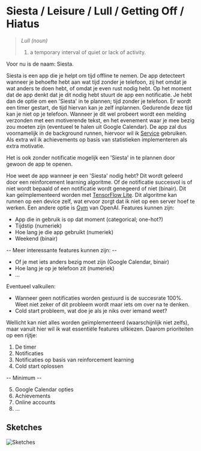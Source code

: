 # Siesta / Leisure / Lull / Getting Off / Hiatus #

> *Lull (noun)*
> 1. a temporary interval of quiet or lack of activity.

Voor nu is de naam: Siesta.

Siesta is een app die je helpt om tijd offline te nemen. De app detecteert wanneer je behoefte hebt aan wat tijd zonder je telefoon, zij het omdat je wat anders te doen hebt, of omdat je even rust nodig hebt. Op het moment dat de app denkt dat je dit nodig hebt stuurt de app een notificatie. Je hebt dan de optie om een 'Siesta' in te plannen; tijd zonder je telefoon. Er wordt een timer gestart, de tijd hiervan kan je zelf inplannen. Gedurende deze tijd kan je niet op je telefoon. Wanneer je dit wel probeert wordt een melding verzonden met een motiverende tekst, en het evenement waar je mee bezig zou moeten zijn (eventueel te halen uit Google Calendar). De app zal dus voornamelijk in de background runnen, hiervoor wil ik [Service](https://developer.android.com/guide/components/services.html) gebruiken.
Als extra wil ik achievements op basis van statistieken implementeren als extra motivatie.

Het is ook zonder notificatie mogelijk een 'Siesta' in te plannen door gewoon de app te openen. 


Hoe weet de app wanneer je een 'Siesta' nodig hebt?
Dit wordt geleerd door een reinforcement learning algoritme. Of de notificatie succesvol is of niet wordt bepaald of een notificatie wordt genegeerd of niet (binair). 
Dit kan geïmplementeerd worden met [TensorFlow Lite](https://medium.com/mindorks/android-tensorflow-lite-machine-learning-example-b06ca29226b6).  Dit algoritme kan runnen op een device zelf, wat ervoor zorgt dat ik niet op een server hoef te werken.
Een andere optie is [Gym](https://www.curiousily.com/posts/android-reinforcement-learning-environment/) van OpenAI.
Features kunnen zijn:
 * App die in gebruik is op dat moment (categorical; one-hot?)
 * Tijdstip (numeriek)
 * Hoe lang je die app gebruikt (numeriek)
 * Weekend (binair)
 
 -- Meer interessante features kunnen zijn: -- 
 
 * Of je met iets anders bezig moet zijn (Google Calendar, binair)
 * Hoe lang je op je telefoon zit (numeriek)
 * ...
 
 Eventueel valkuilen: 
 * Wanneer geen notificaties worden gestuurd is de succesrate 100%. Weet niet zeker of dit probleem wordt maar iets om over na te denken.
 * Cold start probleem, wat doe je als je niks over iemand weet?

Wellicht kan niet alles worden geïmplementeerd (waarschijnlijk niet zelfs), maar vanuit hier wil ik wat essentiële features uitkiezen.
Daarom prioriteiten op een rijtje:
 1. De timer
 2. Notificaties
 3. Notificaties op basis van reinforcement learning
 4. Cold start oplossen
 
 -- Minimum --
 
 5. Google Calendar opties
 6. Achievements
 7. Online accounts
 8. ...
 
 ## Sketches ##
![Sketches](https://github.com/LucVermeer/Siesta/blob/master/App%20sketches.png)
